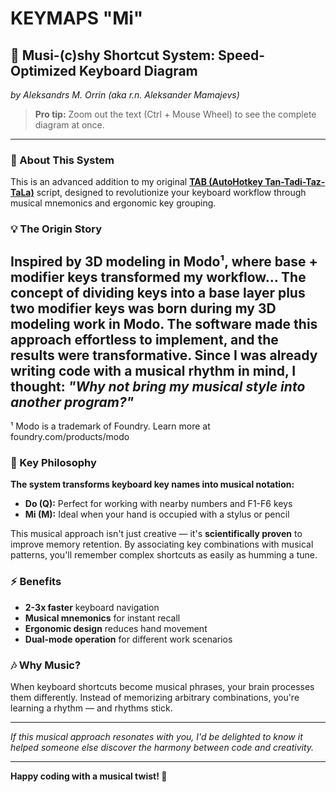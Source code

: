 # KEYMAPS "Mi"
## 🎵 Musi-(c)shy Shortcut System: Speed-Optimized Keyboard Diagram
*by Aleksandrs M. Orrin (aka r.n. Aleksander Mamajevs)*

> **Pro tip:** Zoom out the text (Ctrl + Mouse Wheel) to see the complete diagram at once.

---

### 🚀 About This System

This is an advanced addition to my original **[TAB (AutoHotkey Tan-Tadi-Taz-TaLa)](https://github.com/alexanderM23/autohotkey-copy-paste-tantadtaz)** script, designed to revolutionize your keyboard workflow through musical mnemonics and ergonomic key grouping.

### 💡 The Origin Story

Inspired by 3D modeling in Modo¹, where base + modifier keys transformed my workflow...
The concept of dividing keys into a base layer plus two modifier keys was born during my 3D modeling work in **Modo**. The software made this approach effortless to implement, and the results were transformative. Since I was already writing code with a musical rhythm in mind, I thought: *"Why not bring my musical style into another program?"*
---
¹ Modo is a trademark of Foundry. Learn more at foundry.com/products/modo

### 🎯 Key Philosophy

**The system transforms keyboard key names into musical notation:**
- **Do (Q):** Perfect for working with nearby numbers and F1-F6 keys
- **Mi (M):** Ideal when your hand is occupied with a stylus or pencil

This musical approach isn't just creative — it's **scientifically proven** to improve memory retention. By associating key combinations with musical patterns, you'll remember complex shortcuts as easily as humming a tune.

### ⚡ Benefits

- **2-3x faster** keyboard navigation
- **Musical mnemonics** for instant recall
- **Ergonomic design** reduces hand movement
- **Dual-mode operation** for different work scenarios

### 🎶 Why Music?

When keyboard shortcuts become musical phrases, your brain processes them differently. Instead of memorizing arbitrary combinations, you're learning a rhythm — and rhythms stick.

---

*If this musical approach resonates with you, I'd be delighted to know it helped someone else discover the harmony between code and creativity.*

---

**Happy coding with a musical twist! 🎹**
